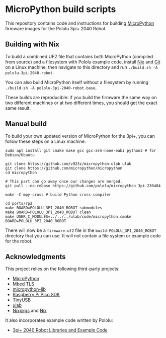 # MicroPython build scripts

This repository contains code and instructions for building [MicroPython]
firmware images for the Pololu 3pi+ 2040 Robot.

## Building with Nix

To build a combined UF2 file that contains both MicroPython (compiled from source)
and a filesystem with Pololu example code, install [Nix] and [Git] on a Linux machine,
then navigate to this directory and run `./build.sh -A pololu-3pi-2040-robot`.

You can also build MicroPython itself without a filesystem by running
`./build.sh -A pololu-3pi-2040-robot.base`.

These builds are reproducible: if you build the firmware the same way on two
different machines or at two different times, you should get the exact same result.

## Manual build

To build your own updated version of MicroPython for the 3pi+, you
can follow these steps on a Linux machine:

```text
sudo apt install git cmake make gcc gcc-arm-none-eabi python3 # for Debian/Ubuntu

git clone https://github.com/v923z/micropython-ulab ulab
git clone https://github.com/micropython/micropython
cd micropython

# This part can go away once our changes are merged.
git pull --no-rebase https://github.com/pololu/micropython 3pi-230404

make -C mpy-cross # build Python cross-compiler

cd ports/rp2
make BOARD=POLOLU_3PI_2040_ROBOT submodules
make BOARD=POLOLU_3PI_2040_ROBOT clean
make USER_C_MODULES=../../../ulab/code/micropython.cmake BOARD=POLOLU_3PI_2040_ROBOT
```

There will now be a `firmware.uf2` file in the `build-POLOLU_3PI_2040_ROBOT` directory
that you can use.  It will not contain a file system or example code for the robot.

## Acknowledgments

This project relies on the following third-party projects:

- [MicroPython](https://github.com/micropython/micropython)
- [Mbed TLS](https://github.com/ARMmbed/mbedtls)
- [micropython-lib](https://github.com/micropython/micropython-lib)
- [Raspberry Pi Pico SDK](https://github.com/raspberrypi/pico-sdk)
- [TinyUSB](https://github.com/hathach/tinyusb)
- [ulab](https://github.com/v923z/micropython-ulab)
- [Nixpkgs](https://github.com/nixos/nixpkgs) and [Nix]

It also incorporates example code written by Pololu:

- [3pi+ 2040 Robot Libraries and Example Code](https://github.com/pololu/pololu-3pi-2040-robot)

[Git]: https://git-scm.com/
[Nix]: https://github.com/nixos/nix
[MicroPython]: https://micropython.org/
